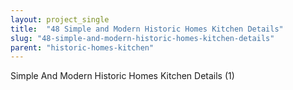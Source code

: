 ```yaml
---
layout: project_single
title:  "48 Simple and Modern Historic Homes Kitchen Details"
slug: "48-simple-and-modern-historic-homes-kitchen-details"
parent: "historic-homes-kitchen"
---
```

Simple And Modern Historic Homes Kitchen Details (1)